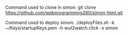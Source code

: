 Command used to clone in simon:
git clone https://github.com/webprogramming260/simon-html.git

Command used to deploy simon:
./deployFiles.sh -k ~/Keys/startupKeys.pem -h wut2watch.click -s simon  
